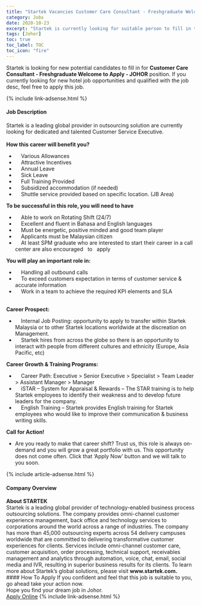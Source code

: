 ```yaml
---
title: "Startek Vacancies Customer Care Consultant - Freshgraduate Welcome to Apply - JOHOR" 
category: Jobs 
date: 2020-10-23 
excerpt: "Startek is currently looking for suitable person to fill in the Customer Care Consultant - Freshgraduate Welcome to Apply - JOHOR which positioned at Johor" 
tags: [Johor] 
toc: true 
toc_label: TOC 
toc_icon: "fire" 
--- 
```


<p>Startek is looking for new potential candidates to fill in for <b>Customer Care Consultant - Freshgraduate Welcome to Apply - JOHOR</b> position. If you currently looking for new hotel job opportunities and qualified with the job desc, feel free to apply this job.
</p>{% include link-adsense.html %} 
<div><div><h4>Job Description</h4></div><div><div><span><div><div><div>Startek is a leading global provider in outsourcing solution are currently looking for dedicated and talented Customer Service Executive.</div><div><br><strong>How this career will benefit you?</strong></div><ul><li>&#160;&#160;&#160; Various Allowances</li><li>&#160;&#160;&#160; Attractive Incentives</li><li>&#160;&#160;&#160; Annual Leave</li><li>&#160;&#160;&#160; Sick Leave</li><li>&#160;&#160;&#160; Full Training Provided</li><li>&#160;&#160;&#160; Subsidized accommodation (if needed)</li><li>&#160;&#160;&#160; Shuttle service provided based on specific location. (JB Area)</li></ul><strong>To be successful in this role, you will need to have</strong><ul><li>&#160;&#160;&#160; Able to work on Rotating Shift (24/7)</li><li>&#160;&#160;&#160; Excellent and fluent in Bahasa and English languages</li><li>&#160;&#160;&#160; Must be energetic, positive minded and good team player</li><li>&#160;&#160;&#160; Applicants must be Malaysian citizen</li><li>&#160;&#160;&#160; At least SPM graduate who are interested to start their career in a call center are also encouraged&#160;&#160; to&#160;&#160; apply</li></ul><div><strong>You will play an important role in:</strong></div><ul><li>&#160;&#160;&#160; Handling all outbound calls</li><li>&#160;&#160;&#160; To exceed customers expectation in terms of customer service &amp; accurate information</li><li>&#160;&#160;&#160; Work in a team to achieve the required KPI elements and SLA</li></ul><br><strong>Career Prospect:</strong><ul><li>&#160;&#160;&#160; Internal Job Posting: opportunity to apply to transfer within Startek Malaysia or to other Startek locations worldwide at the discreation on Management.</li><li>&#160;&#160;&#160; Startek hires from across the globe so there is an opportunity to interact with people from different cultures and ethnicity (Europe, Asia Pacific, etc)</li></ul><strong>Career Growth &amp; Training Programs:</strong><ul><li>&#160;&#160;&#160; Career Path: Executive &gt; Senior Executive &gt; Specialist &gt; Team Leader &gt; Assistant Manager &gt; Manager</li><li>&#160;&#160;&#160; iSTAR &#8211; System for Appraisal &amp; Rewards &#8211; The STAR training is to help Startek employees to identify their weakness and to develop future leaders for the company.</li><li>&#160;&#160;&#160; English Training &#8211; Startek provides English training for Startek employees who would like to improve their communication &amp; business writing skills.</li></ul><strong>Call for Action!</strong><ul><li>Are you ready to make that career shift? Trust us, this role is always on-demand and you will grow a great portfolio with us. This opportunity does not come often. Click that &#8216;Apply Now&#8217; button and we will talk to you soon.</li></ul></div></div></span></div></div></div> 
{% include article-adsense.html %} 
<div><div><h4>Company Overview</h4></div><div><div><span><div><div>
<strong>About STARTEK</strong><br>
	Startek is a leading global provider of technology-enabled business process outsourcing solutions. The company provides omni-channel customer experience management, back office and technology services to corporations around the world across a range of industries. The company has more than 45,000 outsourcing experts across 54 delivery campuses worldwide that are committed to delivering transformative customer experiences for clients. Services include omni-channel customer care, customer acquisition, order processing, technical support, receivables management and analytics through automation, voice, chat, email, social media and IVR, resulting in superior business results for its clients. To learn more about Startek&#8217;s global solutions, please visit <strong>www.startek.com.</strong></div></div></span></div></div></div> 
#### How To Apply 
If you confident and feel that this job is suitable to you, go ahead take your action now. <br/> 
Hope you find your dream job in Johor. <br/> 
<a href="https://www.jobstreet.com.my/en/job/customer-care-consultant-freshgraduate-welcome-to-apply-johor-4410940?jobId=jobstreet-my-job-4410940" class="btn btn--info" target="_blank" rel="nofollow noopenner">Apply Online</a> 
{% include link-adsense.html %} 